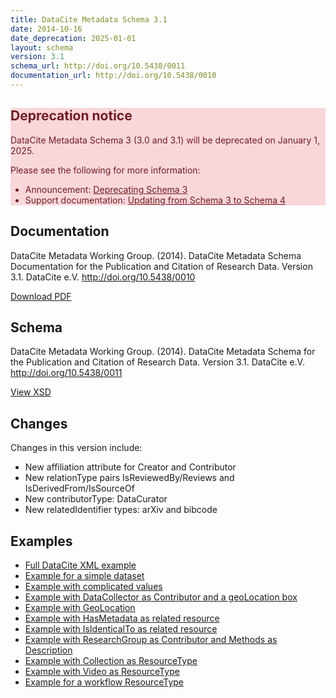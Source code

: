 ```yaml
---
title: DataCite Metadata Schema 3.1
date: 2014-10-16
date_deprecation: 2025-01-01
layout: schema
version: 3.1
schema_url: http://doi.org/10.5438/0011
documentation_url: http://doi.org/10.5438/0010
---
```


<div class="alert alert-danger" role="alert" style="background-color: #f8d7da; color: #721c24;">
  <h2>Deprecation notice</h2>
  <p>DataCite Metadata Schema 3 (3.0 and 3.1) will be deprecated on January 1, 2025.</p>
  <p>Please see the following for more information:</p>
  <ul>
  <li>Announcement: <a style="text-decoration: underline; color: #721c24;" href="https://doi.org/10.5438/hg83-q366">Deprecating Schema 3</a></li>
  <li>Support documentation: <a style="text-decoration: underline; color: #721c24;" href="https://support.datacite.org/docs/updating-from-schema-3-to-schema-4">Updating from Schema 3 to Schema 4</a></li>
  </ul>
</div>

## Documentation
DataCite Metadata Working Group. (2014). DataCite Metadata Schema Documentation for the Publication and Citation of Research Data. Version 3.1. DataCite e.V. http://doi.org/10.5438/0010

<a href="doc/DataCite-MetadataKernel_v3.1.pdf" class="btn">Download PDF</a>

## Schema
DataCite Metadata Working Group. (2014). DataCite Metadata Schema for the Publication and Citation of Research Data. Version 3.1. DataCite e.V. http://doi.org/10.5438/0011

<a href="metadata.xsd" class="btn">View XSD</a>

## Changes

Changes in this version include:

* New affiliation attribute for Creator and Contributor
* New relationType pairs IsReviewedBy/Reviews and IsDerivedFrom/IsSourceOf
* New contributorType: DataCurator
* New relatedIdentifier types: arXiv and bibcode

## Examples

* [Full DataCite XML example](example/datacite-example-full-v3.1.xml)
* [Example for a simple dataset](example/datacite-example-dataset-v3.0.xml)
* [Example with complicated values](example/datacite-example-complicated-v3.0.xml)
* [Example with DataCollector as Contributor and a geoLocation box](example/datacite-example-Box_dateCollected_DataCollector-v3.0.xml)
* [Example with GeoLocation](example/datacite-example-GeoLocation-v3.0.xml)
* [Example with HasMetadata as related resource](example/datacite-example-HasMetadata-v3.0.xml)
* [Example with IsIdenticalTo as related resource](example/datacite-example-relationTypeIsIdenticalTo-v3.0.xml)
* [Example with ResearchGroup as Contributor and Methods as Description](example/datacite-example-ResearchGroup_Methods-v3.0.xml)
* [Example with Collection as ResourceType](example/datacite-example-ResourceTypeGeneral_Collection-v3.0.xml)
* [Example with Video as ResourceType](example/datacite-example-video-v3.0.xml)
* [Example for a workflow ResourceType](example/datacite-example-workflow-v3.0.xml)
